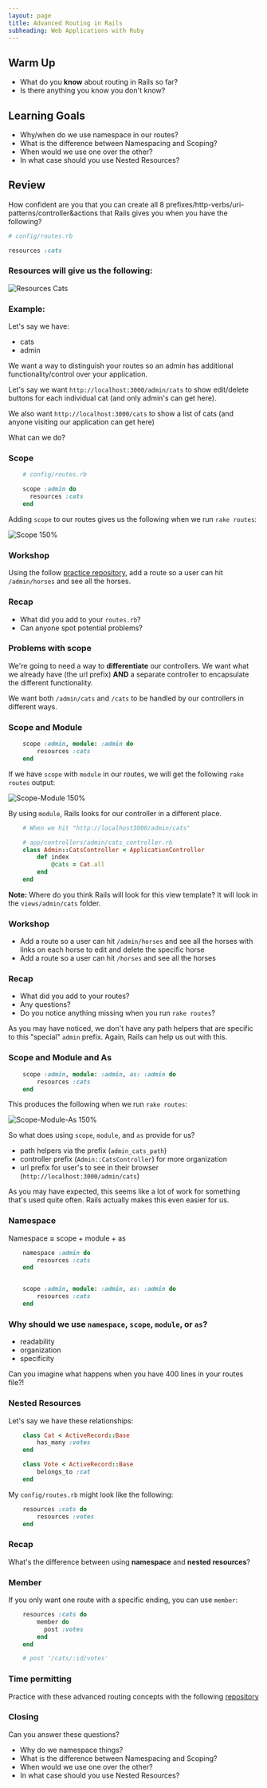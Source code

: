 ```yaml
---
layout: page
title: Advanced Routing in Rails
subheading: Web Applications with Ruby
---
```


## Warm Up

* What do you **know** about routing in Rails so far?
* Is there anything you know you don't know?


## Learning Goals

- Why/when do we use namespace in our routes?
- What is the difference between Namespacing and Scoping?
- When would we use one over the other?
- In what case should you use Nested Resources?

## Review

How confident are you that you can create all 8 prefixes/http-verbs/uri-patterns/controller&actions that Rails gives you when you have the following?

```ruby
# config/routes.rb

resources :cats
```


### Resources will give us the following:
![Resources Cats](http://i.imgur.com/efXfyNW.png)

### Example:

Let's say we have:
- cats
- admin

We want a way to distinguish your routes so an admin has additional functionality/control over your application.


Let's say we want `http://localhost:3000/admin/cats` to show edit/delete buttons for each individual cat (and only admin's can get here).

We also want `http://localhost:3000/cats` to show a list of cats (and anyone visiting our application can get here)

What can we do?

### Scope


```ruby
	# config/routes.rb

	scope :admin do
	  resources :cats
	end
```

Adding `scope` to our routes gives us the following when we run `rake routes`:

![Scope 150%](http://i.imgur.com/O10zMLa.png)


### Workshop

Using the follow [practice repository](https://github.com/case-eee/horse-example), add a route so a user can hit `/admin/horses` and see all the horses.


### Recap

* What did you add to your `routes.rb`?
* Can anyone spot potential problems?


### Problems with **scope**

We're going to need a way to **differentiate** our controllers. We want what we already have (the url prefix) **AND** a separate controller to encapsulate the different functionality.

We want both `/admin/cats` and `/cats` to be handled by our controllers in different ways.

### Scope and Module

```ruby
	scope :admin, module: :admin do
		resources :cats
	end
```

If we have `scope` with `module` in our routes, we will get the following `rake routes` output:


![Scope-Module 150%](http://i.imgur.com/GvKOhiv.png)

By using `module`, Rails looks for our controller in a different place.

```ruby
	# When we hit "http://localhost3000/admin/cats"

	# app/controllers/admin/cats_controller.rb
	class Admin::CatsController < ApplicationController
		def index
			@cats = Cat.all
		end
	end

```

**Note:** Where do you think Rails will look for this view template? It will look in the `views/admin/cats` folder.


### Workshop

* Add a route so a user can hit `/admin/horses` and see all the horses with links on each horse to edit and delete the specific horse
* Add a route so a user can hit `/horses` and see all the horses

### Recap
* What did you add to your routes?
* Any questions?
* Do you notice anything missing when you run `rake routes`?

As you may have noticed, we don't have any path helpers that are specific to this "special" `admin` prefix. Again, Rails can help us out with this.


### Scope and Module and As

```ruby
	scope :admin, module: :admin, as: :admin do
		resources :cats
	end
```

This produces the following when we run `rake routes`:


![Scope-Module-As 150%](http://i.imgur.com/eY5o0wx.png)

So what does using `scope`, `module`, and `as` provide for us?

* path helpers via the prefix (`admin_cats_path`)
* controller prefix (`Admin::CatsController`) for more organization
* url prefix for user's to see in their browser (`http://localhost:3000/admin/cats`)

As you may have expected, this seems like a lot of work for something that's used quite often. Rails actually makes this even easier for us.

### Namespace

Namespace **=** scope + module + as

```ruby
	namespace :admin do
		resources :cats
	end


	scope :admin, module: :admin, as: :admin do
		resources :cats
	end
```

### Why should we use `namespace`, `scope`, `module`, or `as`?

* readability
* organization
* specificity


Can you imagine what happens when you have 400 lines in your routes file?!

### Nested Resources  

Let's say we have these relationships:

```ruby
	class Cat < ActiveRecord::Base
		has_many :votes
	end

	class Vote < ActiveRecord::Base
		belongs_to :cat
	end

```

My `config/routes.rb` might look like the following:

```ruby
	resources :cats do
		resources :votes
	end
```

### Recap
What's the difference between using **namespace** and **nested resources**?


### Member

If you only want one route with a specific ending, you can use `member`:

```ruby
	resources :cats do
		member do
		  post :votes
		end
	end

	# post '/cats/:id/votes'

```

### Time permitting
Practice with these advanced routing concepts with the following [repository](https://github.com/case-eee/lesson-example)

### Closing
Can you answer these questions?

- Why do we namespace things?
- What is the difference between Namespacing and Scoping?
- When would we use one over the other?
- In what case should you use Nested Resources?
